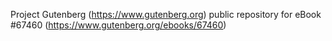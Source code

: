 Project Gutenberg (https://www.gutenberg.org) public repository for
eBook #67460 (https://www.gutenberg.org/ebooks/67460)
